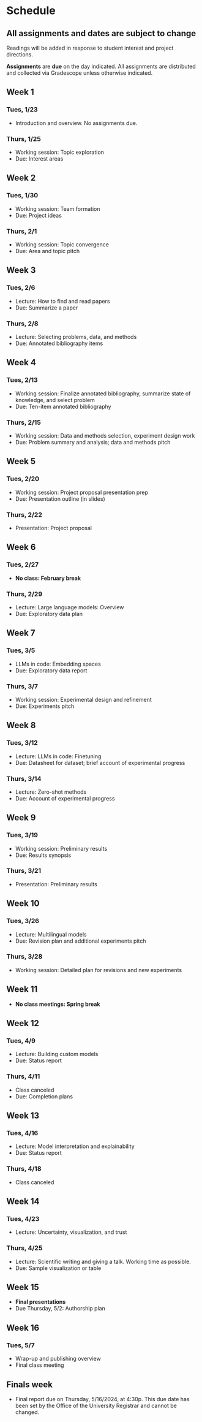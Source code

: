 # Schedule

## All assignments and dates are subject to change

Readings will be added in response to student interest and project directions. 

**Assignments** are **due** on the day indicated. All assignments are distributed and collected via Gradescope unless otherwise indicated.

## Week 1
### Tues, 1/23
* Introduction and overview. No assignments due.

### Thurs, 1/25
* Working session: Topic exploration
* Due: Interest areas

## Week 2
### Tues, 1/30
* Working session: Team formation
* Due: Project ideas

### Thurs, 2/1
* Working session: Topic convergence
* Due: Area and topic pitch

## Week 3
### Tues, 2/6
* Lecture: How to find and read papers
* Due: Summarize a paper

### Thurs, 2/8
* Lecture: Selecting problems, data, and methods
* Due: Annotated bibliography items

## Week 4
### Tues, 2/13
* Working session: Finalize annotated bibliography, summarize state of knowledge, and select problem
* Due: Ten-item annotated bibliography

### Thurs, 2/15
* Working session: Data and methods selection, experiment design work
* Due: Problem summary and analysis; data and methods pitch

## Week 5
### Tues, 2/20
* Working session: Project proposal presentation prep
* Due: Presentation outline (in slides)

### Thurs, 2/22
* Presentation: Project proposal

## Week 6
### Tues, 2/27
* **No class: February break**

### Thurs, 2/29
* Lecture: Large language models: Overview
* Due: Exploratory data plan

## Week 7
### Tues, 3/5
* LLMs in code: Embedding spaces
* Due: Exploratory data report

### Thurs, 3/7
* Working session: Experimental design and refinement
* Due: Experiments pitch

## Week 8
### Tues, 3/12
* Lecture: LLMs in code: Finetuning
* Due: Datasheet for dataset; brief account of experimental progress

### Thurs, 3/14
* Lecture: Zero-shot methods
* Due: Account of experimental progress

## Week 9
### Tues, 3/19
* Working session: Preliminary results
* Due: Results synopsis

### Thurs, 3/21
* Presentation: Preliminary results

## Week 10
### Tues, 3/26
* Lecture: Multilingual models
* Due: Revision plan and additional experiments pitch

### Thurs, 3/28
* Working session: Detailed plan for revisions and new experiments

## Week 11
* **No class meetings: Spring break**

## Week 12
### Tues, 4/9
* Lecture: Building custom models
* Due: Status report

### Thurs, 4/11
* Class canceled 
* Due: Completion plans

## Week 13
### Tues, 4/16

* Lecture: Model interpretation and explainability
* Due: Status report

### Thurs, 4/18
* Class canceled

## Week 14
### Tues, 4/23
* Lecture: Uncertainty, visualization, and trust

### Thurs, 4/25
* Lecture: Scientific writing and giving a talk. Working time as possible.
* Due: Sample visualization or table

## Week 15
* **Final presentations**
* Due Thursday, 5/2: Authorship plan


## Week 16
### Tues, 5/7
* Wrap-up and publishing overview
* Final class meeting

## Finals week
* Final report due on Thursday, 5/16/2024, at 4:30p. This due date has been set by the Office of the University Registrar and cannot be changed.
